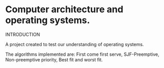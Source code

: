# Computer architecture and operating systems.

INTRODUCTION

A project created to test our understanding of operating systems. 

The algorithms implemented are: First come first serve, SJF-Preemptive, Non-preemptive priority,
Best fit and worst fit.                                        
